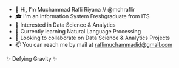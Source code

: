 - 👋 Hi, I’m Muchammad Rafli Riyana // @mchraflir
- 🎓 I'm an Information System Freshgraduate from ITS
- 👀 Interested in Data Science & Analytics
- 🌱 Currently learning Natural Language Processing
- 💞️ Looking to collaborate on Data Science & Analytics Projects
- 📫 You can reach me by mail at raflimuchammadid@gmail.com

✨ Defying Gravity ✨

<!---
mchraflir/mchraflir is a ✨ special ✨ repository because its `README.md` (this file) appears on your GitHub profile.
You can click the Preview link to take a look at your changes.
--->
